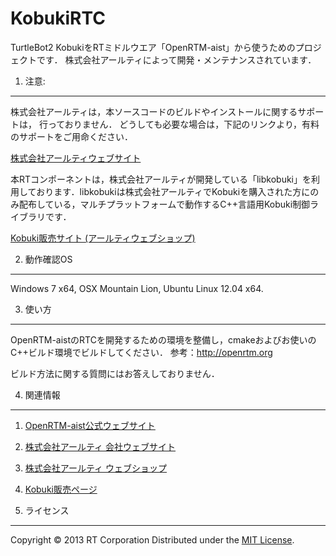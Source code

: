KobukiRTC
======================
TurtleBot2 KobukiをRTミドルウエア「OpenRTM-aist」から使うためのプロジェクトです．
株式会社アールティによって開発・メンテナンスされています．

1. 注意:
------
株式会社アールティは，本ソースコードのビルドやインストールに関するサポートは， 行っておりません．
どうしても必要な場合は，下記のリンクより，有料のサポートをご用命ください．

[株式会社アールティウェブサイト](http://rt-net.jp)

本RTコンポーネントは，株式会社アールティが開発している「libkobuki」を利用しております．libkobukiは株式会社アールティでKobukiを購入された方にのみ配布している，マルチプラットフォームで動作するC++言語用Kobuki制御ライブラリです．

[Kobuki販売サイト (アールティウェブショップ)](http://www.rt-shop.jp/index.php?main_page=product_info&cPath=1001_1022&products_id=758)

2. 動作確認OS
------
Windows 7 x64, OSX Mountain Lion, Ubuntu Linux 12.04 x64.

 
3. 使い方
------
OpenRTM-aistのRTCを開発するための環境を整備し，cmakeおよびお使いのC++ビルド環境でビルドしてください．
参考：http://openrtm.org

ビルド方法に関する質問にはお答えしておりません．

 
4. 関連情報
--------
1. [OpenRTM-aist公式ウェブサイト](http://openrtm.org/ "OpenRTM-aist公式ウェブサイト")
2. [株式会社アールティ 会社ウェブサイト](http://rt-net.jp/ "株式会社アールティ 会社ウェブサイト")
3. [株式会社アールティ ウェブショップ](http://rt-shop.jp/ "株式会社アールティ ウェブショップ")
4. [Kobuki販売ページ](http://www.rt-shop.jp/index.php?main_page=product_info&cPath=1001_1022&products_id=758 "Kobuki販売ページアールティウェブショップ") 
 
5. ライセンス
----------
Copyright &copy; 2013 RT Corporation
Distributed under the [MIT License][mit].
 
[MIT]: http://www.opensource.org/licenses/mit-license.php




